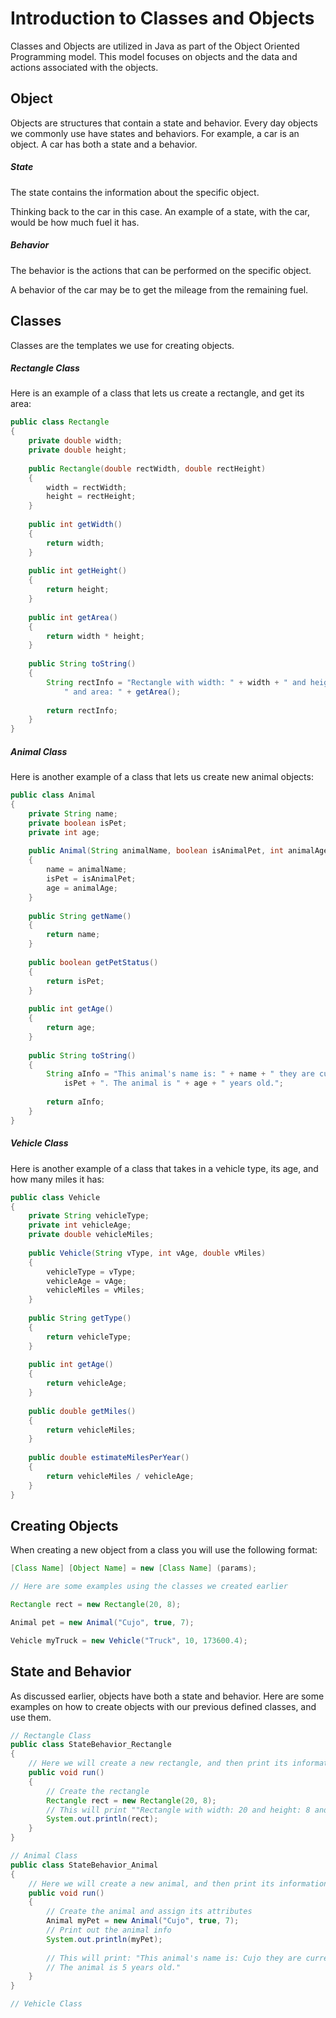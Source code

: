 # Introduction to Classes and Objects

Classes and Objects are utilized in Java as part of the Object Oriented Programming model. This model focuses on objects and the data and actions associated with the objects.

## Object

Objects are structures that contain a state and behavior. 
Every day objects we commonly use have states and behaviors. For example, a car is an object. A car has both a state and a behavior.

##### State
The state contains the information about the specific object. 

Thinking back to the car in this case. An example of a state, with the car, would be how much fuel it has.

##### Behavior
The behavior is the actions that can be performed on the specific object.

A behavior of the car may be to get the mileage from the remaining fuel.

## Classes
Classes are the templates we use for creating objects.

##### Rectangle Class
Here is an example of a class that lets us create a rectangle, and get its area:

``` Java
public class Rectangle
{
    private double width;
    private double height;
    
    public Rectangle(double rectWidth, double rectHeight)
    {
        width = rectWidth;
        height = rectHeight;
    }
    
    public int getWidth()
    {
        return width;
    }
    
    public int getHeight()
    {
        return height;
    }
    
    public int getArea()
    {
        return width * height;
    }
    
    public String toString()
    {
        String rectInfo = "Rectangle with width: " + width + " and height: " + height + 
            " and area: " + getArea();
            
        return rectInfo;
    }
}
```
##### Animal Class
Here is another example of a class that lets us create new animal objects:

```Java
public class Animal
{
    private String name;
    private boolean isPet;
    private int age;
    
    public Animal(String animalName, boolean isAnimalPet, int animalAge)
    {
        name = animalName;
        isPet = isAnimalPet;
        age = animalAge;
    }
    
    public String getName()
    {
        return name;
    }
    
    public boolean getPetStatus()
    {
        return isPet;
    }
    
    public int getAge()
    {
        return age;
    }
    
    public String toString()
    {
        String aInfo = "This animal's name is: " + name + " they are currently a pet: " +
            isPet + ". The animal is " + age + " years old.";
            
        return aInfo;
    }
}
```
##### Vehicle Class
Here is another example of a class that takes in a vehicle type, its age, and how many miles it has:

``` Java
public class Vehicle
{
    private String vehicleType;
    private int vehicleAge;
    private double vehicleMiles;
    
    public Vehicle(String vType, int vAge, double vMiles)
    {
        vehicleType = vType;
        vehicleAge = vAge;
        vehicleMiles = vMiles;
    }
    
    public String getType()
    {
        return vehicleType;
    }
    
    public int getAge()
    {
        return vehicleAge;
    }
    
    public double getMiles()
    {
        return vehicleMiles;
    }
    
    public double estimateMilesPerYear()
    {
        return vehicleMiles / vehicleAge;
    }
}

```
## Creating Objects

When creating a new object from a class you will use the following format:

``` Java 
[Class Name] [Object Name] = new [Class Name] (params);

// Here are some examples using the classes we created earlier

Rectangle rect = new Rectangle(20, 8);

Animal pet = new Animal("Cujo", true, 7);

Vehicle myTruck = new Vehicle("Truck", 10, 173600.4);

```

## State and Behavior

As discussed earlier, objects have both a state and behavior. Here are some examples on how to create objects with our previous defined classes, and use them.

``` Java
// Rectangle Class
public class StateBehavior_Rectangle
{
    // Here we will create a new rectangle, and then print its information.
    public void run()
    {
        // Create the rectangle
        Rectangle rect = new Rectangle(20, 8);
        // This will print ""Rectangle with width: 20 and height: 8 and area: 160"
        System.out.println(rect);
    }
}

// Animal Class
public class StateBehavior_Animal
{
    // Here we will create a new animal, and then print its information.
    public void run()
    {
        // Create the animal and assign its attributes
        Animal myPet = new Animal("Cujo", true, 7);
        // Print out the animal info
        System.out.println(myPet);
        
        // This will print: "This animal's name is: Cujo they are currently a pet: true.
        // The animal is 5 years old."
    }
}

// Vehicle Class

```
